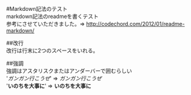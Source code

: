 #Markdown記法のテスト  
markdown記法のreadmeを書くテスト  
参考にさせていただきました。=> http://codechord.com/2012/01/readme-markdown/
  
##改行  
改行は行末に2つのスペースをいれる。  
  
##強調  
強調はアスタリスクまたはアンダーバーで囲むらしい  
'*ガンガン行こうぜ*' => *ガンガン行こうぜ*  
'**いのちを大事に**' => **いのちを大事に**  
  

